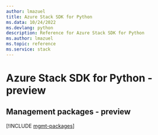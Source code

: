 ```yaml
---
author: lmazuel
title: Azure Stack SDK for Python
ms.data: 10/24/2022
ms.devlang: python
description: Reference for Azure Stack SDK for Python
ms.author: lmazuel
ms.topic: reference
ms.service: stack
---
```

# Azure Stack SDK for Python - preview

## Management packages - preview
[!INCLUDE [mgmt-packages](stack-mgmt-index.md)]